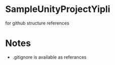 # SampleUnityProjectYipli
for github structure references 

# Notes
- .gitignore is available as referances